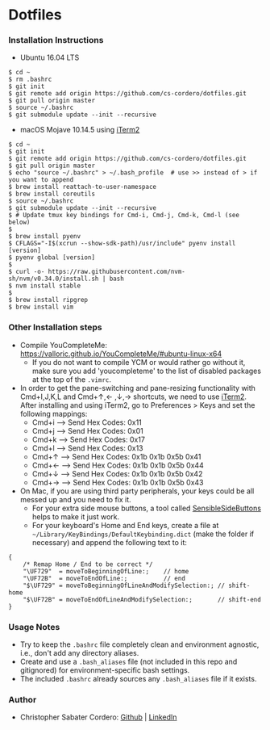 # Dotfiles

### Installation Instructions
  * Ubuntu 16.04 LTS
  ```
  $ cd ~
  $ rm .bashrc
  $ git init
  $ git remote add origin https://github.com/cs-cordero/dotfiles.git
  $ git pull origin master
  $ source ~/.bashrc
  $ git submodule update --init --recursive
  ```

  * macOS Mojave 10.14.5 using [iTerm2](https://www.iterm2.com/)
  ```
  $ cd ~
  $ git init
  $ git remote add origin https://github.com/cs-cordero/dotfiles.git
  $ git pull origin master
  $ echo "source ~/.bashrc" > ~/.bash_profile  # use >> instead of > if you want to append
  $ brew install reattach-to-user-namespace
  $ brew install coreutils
  $ source ~/.bashrc
  $ git submodule update --init --recursive
  $ # Update tmux key bindings for Cmd-i, Cmd-j, Cmd-k, Cmd-l (see below)
  $
  $ brew install pyenv
  $ CFLAGS="-I$(xcrun --show-sdk-path)/usr/include" pyenv install [version]
  $ pyenv global [version]
  $
  $ curl -o- https://raw.githubusercontent.com/nvm-sh/nvm/v0.34.0/install.sh | bash
  $ nvm install stable
  $
  $ brew install ripgrep
  $ brew install vim

  ```

### Other Installation steps
  * Compile YouCompleteMe: https://valloric.github.io/YouCompleteMe/#ubuntu-linux-x64
    * If you do not want to compile YCM or would rather go without it, make sure you add 'youcompleteme' to the list of disabled packages at the top of the `.vimrc`.
  * In order to get the pane-switching and pane-resizing functionality with Cmd+I,J,K,L and Cmd+↑,← ,↓,→ shortcuts, we need to use [iTerm2](https://www.iterm2.com/).  After installing and using iTerm2, go to Preferences > Keys and set the following mappings:
    * Cmd+i  -->  Send Hex Codes: 0x11
    * Cmd+j  -->  Send Hex Codes: 0x01
    * Cmd+k  -->  Send Hex Codes: 0x17
    * Cmd+l  -->  Send Hex Codes: 0x13
    * Cmd+↑  -->  Send Hex Codes: 0x1b 0x1b 0x5b 0x41
    * Cmd+←  -->  Send Hex Codes: 0x1b 0x1b 0x5b 0x44
    * Cmd+↓  -->  Send Hex Codes: 0x1b 0x1b 0x5b 0x42
    * Cmd+→  -->  Send Hex Codes: 0x1b 0x1b 0x5b 0x43
 * On Mac, if you are using third party peripherals, your keys could be all messed up and you need to fix it.
    * For your extra side mouse buttons, a tool called [SensibleSideButtons](http://sensible-side-buttons.archagon.net/) helps to make it just work.
    * For your keyboard's Home and End keys, create a file at `~/Library/KeyBindings/DefaultKeybinding.dict` (make the folder if necessary) and append the following text to it:
```
{
    /* Remap Home / End to be correct */
    "\UF729"  = moveToBeginningOfLine:;    // home
    "\UF72B"  = moveToEndOfLine:;          // end
    "$\UF729" = moveToBeginningOfLineAndModifySelection:; // shift-home
    "$\UF72B" = moveToEndOfLineAndModifySelection:;       // shift-end
}
```

### Usage Notes
  * Try to keep the `.bashrc` file completely clean and environment agnostic, i.e., don't add any directory aliases.
  * Create and use a `.bash_aliases` file (not included in this repo and gitignored) for environment-specific bash settings.
  * The included `.bashrc` already sources any `.bash_aliases` file if it exists.

### Author
  * Christopher Sabater Cordero: [Github](https://github.com/cs-cordero) | [LinkedIn](https://www.linkedin.com/in/cs-cordero/)
